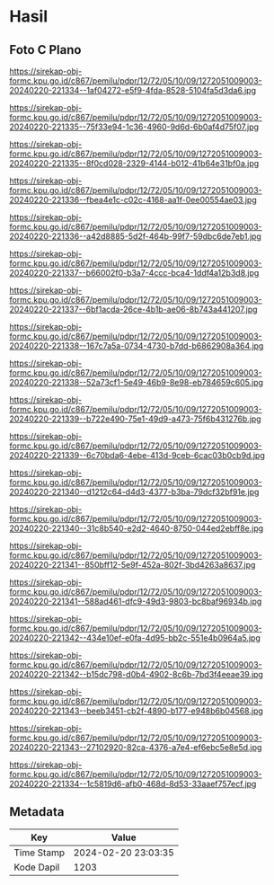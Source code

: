 # Hasil

## Foto C Plano

https://sirekap-obj-formc.kpu.go.id/c867/pemilu/pdpr/12/72/05/10/09/1272051009003-20240220-221334--1af04272-e5f9-4fda-8528-5104fa5d3da6.jpg

https://sirekap-obj-formc.kpu.go.id/c867/pemilu/pdpr/12/72/05/10/09/1272051009003-20240220-221335--75f33e94-1c36-4960-9d6d-6b0af4d75f07.jpg

https://sirekap-obj-formc.kpu.go.id/c867/pemilu/pdpr/12/72/05/10/09/1272051009003-20240220-221335--8f0cd028-2329-4144-b012-41b64e31bf0a.jpg

https://sirekap-obj-formc.kpu.go.id/c867/pemilu/pdpr/12/72/05/10/09/1272051009003-20240220-221336--fbea4e1c-c02c-4168-aa1f-0ee00554ae03.jpg

https://sirekap-obj-formc.kpu.go.id/c867/pemilu/pdpr/12/72/05/10/09/1272051009003-20240220-221336--a42d8885-5d2f-464b-99f7-59dbc6de7eb1.jpg

https://sirekap-obj-formc.kpu.go.id/c867/pemilu/pdpr/12/72/05/10/09/1272051009003-20240220-221337--b66002f0-b3a7-4ccc-bca4-1ddf4a12b3d8.jpg

https://sirekap-obj-formc.kpu.go.id/c867/pemilu/pdpr/12/72/05/10/09/1272051009003-20240220-221337--6bf1acda-26ce-4b1b-ae06-8b743a441207.jpg

https://sirekap-obj-formc.kpu.go.id/c867/pemilu/pdpr/12/72/05/10/09/1272051009003-20240220-221338--167c7a5a-0734-4730-b7dd-b6862908a364.jpg

https://sirekap-obj-formc.kpu.go.id/c867/pemilu/pdpr/12/72/05/10/09/1272051009003-20240220-221338--52a73cf1-5e49-46b9-8e98-eb784659c605.jpg

https://sirekap-obj-formc.kpu.go.id/c867/pemilu/pdpr/12/72/05/10/09/1272051009003-20240220-221339--b722e490-75e1-49d9-a473-75f6b431276b.jpg

https://sirekap-obj-formc.kpu.go.id/c867/pemilu/pdpr/12/72/05/10/09/1272051009003-20240220-221339--6c70bda6-4ebe-413d-9ceb-6cac03b0cb9d.jpg

https://sirekap-obj-formc.kpu.go.id/c867/pemilu/pdpr/12/72/05/10/09/1272051009003-20240220-221340--d1212c64-d4d3-4377-b3ba-79dcf32bf91e.jpg

https://sirekap-obj-formc.kpu.go.id/c867/pemilu/pdpr/12/72/05/10/09/1272051009003-20240220-221340--31c8b540-e2d2-4640-8750-044ed2ebff8e.jpg

https://sirekap-obj-formc.kpu.go.id/c867/pemilu/pdpr/12/72/05/10/09/1272051009003-20240220-221341--850bff12-5e9f-452a-802f-3bd4263a8637.jpg

https://sirekap-obj-formc.kpu.go.id/c867/pemilu/pdpr/12/72/05/10/09/1272051009003-20240220-221341--588ad461-dfc9-49d3-9803-bc8baf96934b.jpg

https://sirekap-obj-formc.kpu.go.id/c867/pemilu/pdpr/12/72/05/10/09/1272051009003-20240220-221342--434e10ef-e0fa-4d95-bb2c-551e4b0964a5.jpg

https://sirekap-obj-formc.kpu.go.id/c867/pemilu/pdpr/12/72/05/10/09/1272051009003-20240220-221342--b15dc798-d0b4-4902-8c6b-7bd3f4eeae39.jpg

https://sirekap-obj-formc.kpu.go.id/c867/pemilu/pdpr/12/72/05/10/09/1272051009003-20240220-221343--beeb3451-cb2f-4890-b177-e948b6b04568.jpg

https://sirekap-obj-formc.kpu.go.id/c867/pemilu/pdpr/12/72/05/10/09/1272051009003-20240220-221343--27102920-82ca-4376-a7e4-ef6ebc5e8e5d.jpg

https://sirekap-obj-formc.kpu.go.id/c867/pemilu/pdpr/12/72/05/10/09/1272051009003-20240220-221334--1c5819d6-afb0-468d-8d53-33aaef757ecf.jpg


## Metadata

| Key        | Value               |
| ---------- | ------------------- |
| Time Stamp | 2024-02-20 23:03:35 |
| Kode Dapil | 1203                |




